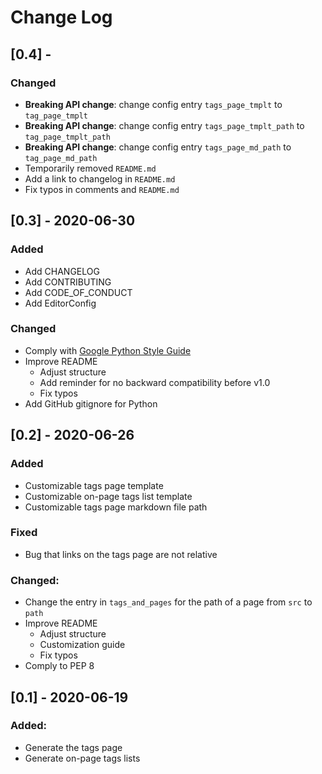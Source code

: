 # Change Log

## [0.4] -

### Changed

-   **Breaking API change**: change config entry `tags_page_tmplt` to `tag_page_tmplt`
-   **Breaking API change**: change config entry `tags_page_tmplt_path` to `tag_page_tmplt_path`
-   **Breaking API change**: change config entry `tags_page_md_path` to `tag_page_md_path`
-   Temporarily removed `README.md`
-   Add a link to changelog in `README.md`
-   Fix typos in comments and `README.md`

## [0.3] - 2020-06-30

### Added

-   Add CHANGELOG
-   Add CONTRIBUTING
-   Add CODE_OF_CONDUCT
-   Add EditorConfig

### Changed

-   Comply with [Google Python Style Guide](https://google.github.io/styleguide/pyguide.html)
-   Improve README
    -   Adjust structure
    -   Add reminder for no backward compatibility before v1.0
    -   Fix typos
-   Add GitHub gitignore for Python

## [0.2] - 2020-06-26

### Added

-   Customizable tags page template
-   Customizable on-page tags list template
-   Customizable tags page markdown file path

### Fixed

-   Bug that links on the tags page are not relative

### Changed:

-   Change the entry in `tags_and_pages` for the path of a page from `src` to `path`
-   Improve README
    -   Adjust structure
    -   Customization guide
    -   Fix typos
-   Comply to PEP 8

## [0.1] - 2020-06-19

### Added:

-   Generate the tags page
-   Generate on-page tags lists
